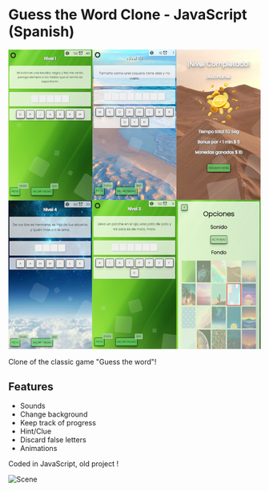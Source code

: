 ﻿# Guess the Word Clone - JavaScript (Spanish)

![Scene](https://raw.githubusercontent.com/sancode86/Guess-the-Word-Clone-JavaScript/master/guess.png?token=AVS567D7UYBXFW6YCY73R3DBSB64O)

Clone of the classic game "Guess the word"!

## Features

- Sounds
- Change background
- Keep track of progress
- Hint/Clue
- Discard false letters
- Animations

Coded in JavaScript, old project !

![Scene](https://raw.githubusercontent.com/sancode86/Guess-the-Word-Clone-JavaScript/master/gif.gif)

